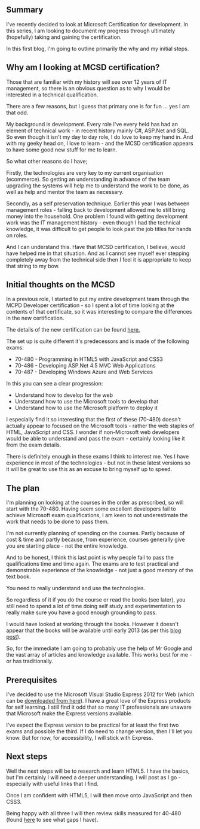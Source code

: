 ## Summary
I've recently decided to look at Microsoft Certification for development.  In this series, I am looking to document my progress through ultimately (hopefully) taking and gaining the certification.

In this first blog, I'm going to outline primarily the why and my initial steps.

## Why am I looking at MCSD certification?
Those that are familiar with my history will see over 12 years of IT management, so there is an obvious question as to why I would be interested in a technical qualification.

There are a few reasons, but I guess that primary one is for fun ... yes I am that odd.

My background is development.  Every role I've every held has had an element of technical work - in recent history mainly C#, ASP.Net and SQL.  So even though it isn't my day to day role, I do love to keep my hand in.
And with my geeky head on, I love to learn - and the MCSD certification appears to have some good new stuff for me to learn.

So what other reasons do I have;

Firstly, the technologies are very key to my current organisation (ecommerce).  So getting an understanding in advance of the team upgrading the systems will help me to understand the work to be done, as well as help and mentor the team as necessary.

Secondly, as a self preservation technique.  Earlier this year I was between management roles - falling back to development allowed me to still bring money into the household.  One problem I found with getting development work was the IT management history - even though I had the technical knowledge, it was difficult to get people to look past the job titles for hands on roles.

And I can understand this.  Have that MCSD certification, I believe, would have helped me in that situation.  And as I cannot see myself ever stepping completely away from the technical side then I feel it is appropriate to keep that string to my bow.

## Initial thoughts on the MCSD
In a previous role, I started to put my entire development team through the MCPD Developer certification - so I spent a lot of time looking at the contents of that certificate, so it was interesting to compare the differences in the new certification.

The details of the new certification can be found [here.](http://www.microsoft.com/learning/en/us/certification/cert-mcsd-web-applications.aspx)

The set up is quite different it's predecessors and is made of the following exams:

* 70-480 - Programming in HTML5 with JavaScript and CSS3
* 70-486 - Developing ASP.Net 4.5 MVC Web Applications
* 70-487 - Developing Windows Azure and Web Services

In this you can see a clear progression:

* Understand how to develop for the web
* Understand how to use the Microsoft tools to develop that
* Understand how to use the Microsoft platform to deploy it

I especially find it so interesting that the first of these (70-480) doesn't actually appear to focused on the Microsoft tools - rather the web staples of HTML, JavaScript and CSS.  I wonder if non-Microsoft web developers would be able to understand and pass the exam - certainly looking like it from the exam details.

There is definitely enough in these exams I think to interest me.  Yes I have experience in most of the technologies - but not in these latest versions so it will be great to use this as an excuse to bring myself up to speed.

## The plan
I'm planning on looking at the courses in the order as prescribed, so will start with the 70-480.  Having seem some excellent developers fail to achieve Microsoft exam qualifications, I am keen to not underestimate the work that needs to be done to pass them.

I'm not currently planning of spending on the courses.  Partly because of cost &amp; time and partly because, from experience, courses generally give you are starting place - not the entire knowledge.

And to be honest, I think this last point is why people fail to pass the qualifications time and time again.  The exams are to test practical and demonstrable experience of the knowledge - not just a good memory of the text book.  

You need to really understand and use the technologies.

So regardless of it if you do the course or read the books (see later), you still need to spend a lot of time doing self study and experimentation to really make sure you have a good enough grounding to pass.

I would have looked at working through the books.  However it doesn't appear that the books will be available until early 2013 (as per this [blog post](http://borntolearn.mslearn.net/btl/b/weblog/archive/2012/08/07/new-mcsd-web-applications-certification.aspx)).

So, for the immediate I am going to probably use the help of Mr Google and the vast array of articles and knowledge available.  This works best for me - or has traditionally.

## Prerequisites
I've decided to use the Microsoft Visual Studio Express 2012 for Web (which can be [downloaded from here](http://www.microsoft.com/visualstudio/eng/products/visual-studio-express-for-web)).  I have a great love of the Express products for self learning.  I still find it odd that so many IT professionals are unaware that Microsoft make the Express versions available.

I've expect the Express version to be practical for at least the first two exams and possible the third.  If I do need to change version, then I'll let you know.  But for now, for accessibility, I will stick with Express.

## Next steps
Well the next steps will be to research and learn HTML5.  I have the basics, but I'm certainly I will need a deeper understanding.  I will post as I go - especially with useful links that I find.

Once I am confident with HTML5, I will then move onto JavaScript and then CSS3.

Being happy with all three I will then review skills measured for 40-480 (found [here](http://www.microsoft.com/learning/en/us/Exam.aspx?ID=70-480#tab2) to see what gaps I have).
